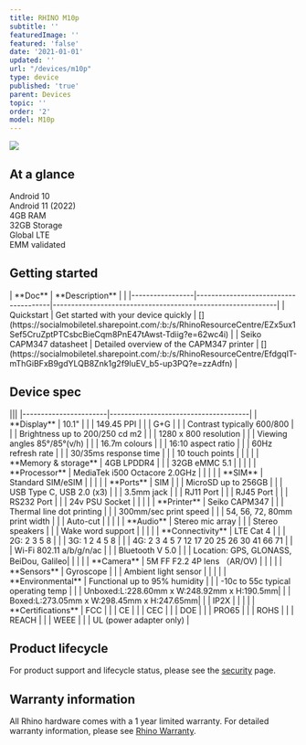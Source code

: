 ```yaml
---
title: RHINO M10p
subtitle: ''
featuredImage: ''
featured: 'false'
date: '2021-01-01'
updated: ''
url: "/devices/m10p"
type: device
published: 'true'
parent: Devices
topic: ''
order: '2'
model: M10p
---
```


[![](/assets/m10p_wireframe.svg)](/assets/m10p_wireframe.svg)

<div class="device-intro">
  <h2>At a glance</h2>
  <div id="glance_grid">
    <div class="glance-item">
      <div class="glance-icon">
        <i class="fas fa-rocket-launch"></i>
      </div>
      <div class="glance-text">
        Android 10
      </div>
    </div>
    <div class="glance-item">
      <div class="glance-icon">
        <i class="fas fa-arrow-alt-up"></i>
      </div>
      <div class="glance-text">
        Android 11 (2022)
      </div>
    </div>
    <div class="glance-item">
      <div class="glance-icon">
        <i class="fas fa-memory"></i>
      </div>
      <div class="glance-text">
        4GB RAM
      </div>
    </div>
    <div class="glance-item">
      <div class="glance-icon">
        <i class="fas fa-hdd"></i>
      </div>
      <div class="glance-text">
        32GB Storage
      </div>
    </div>
    <div class="glance-item">
      <div class="glance-icon">
        <i class="fas fa-signal"></i>
      </div>
      <div class="glance-text">
        Global LTE
      </div>
    </div>
    <div class="glance-item">
      <div class="glance-icon">
        <i class="fas fa-badge-check"></i>
      </div>
      <div class="glance-text">
        EMM validated
      </div>
    </div>
  </div>
</div>

## Getting started

<div id="support_table" markdown="1">
| **Doc**         | **Description**                      | <i class="fa fa-cloud"></i>                                 |
|-----------------|--------------------------------------|-------------------------------------------------------------|
| Quickstart      | Get started with your device quickly | [<i class="fas fa-download"></i>](https://socialmobiletel.sharepoint.com/:b:/s/RhinoResourceCentre/EZx5ux1Sef5CruZptPTCsbcBieCqm8PnE47tAwst-Tdiig?e=62wc4i) |
| Seiko CAPM347 datasheet      | Detailed overview of the CAPM347 printer | [<i class="fas fa-download"></i>](https://socialmobiletel.sharepoint.com/:b:/s/RhinoResourceCentre/EfdgqIT-mThGiBFxB9gdYLQB8Znk1g2f9luEV_b5-up3PQ?e=zzAdfn) |
</div>

## Device spec

<div id="support_table" class="table-headless table-spec" markdown="1">
|||
|-----------------------|--------------------------------------|
| **Display**           | 10.1"                                |
|                       | 149.45 PPI                           |
|                       | G+G                                  |
|                       | Contrast typically 600/800           |
|                       | Brightness up to 200/250 cd m2       |
|                       | 1280 x 800 resolution                |
|                       | Viewing angles 85°/85°(v/h)          |
|                       | 16.7m colours                        |
|                       | 16:10 aspect ratio                   |
|                       | 60Hz refresh rate                    |
|                       | 30/35ms response time                |
|                       | 10 touch points                      |
|                       |                                      |
| **Memory & storage**  | 4GB LPDDR4                           |
|                       | 32GB eMMC 5.1                        |
|                       |                                      |
| **Processor**         | MediaTek i500 Octacore 2.0GHz        |
|                       |                                      |
| **SIM**               | Standard SIM/eSIM                    |
|                       |                                      |
| **Ports**             | SIM                                  |
|                       | MicroSD up to 256GB                  |
|                       | USB Type C, USB 2.0 (x3)             |
|                       | 3.5mm jack                           |
|                       | RJ11 Port                            |
|	                  		| RJ45 Port			                       |
|			                  | RS232 Port			                     |
|			                  | 24v PSU Socket	           		       |
|			                  |				                               |
|	**Printer**           |	Seiko CAPM347                        |
|	                      |	Thermal line dot printing            |
|	                      |	300mm/sec print speed                |
|	                      |	54, 56, 72, 80mm print width         |
|	                      |	Auto-cut                             |
|			                  |				                               |
| **Audio**             | Stereo mic array                     |
|                       | Stereo speakers                      |
|                       | Wake word support                    |
|                       |                                      |
| **Connectivity**      | LTE Cat 4                            |
|                       | 2G: 2 3 5 8                          |
|                       | 3G: 1 2 4 5 8                        |
|                       | 4G: 2 3 4 5 7 12 17 20 25 26 30 41 66 71 |
|                       | Wi-Fi 802.11 a/b/g/n/ac               |
|                       | Bluetooth V 5.0                      |
|                       | Location: GPS, GLONASS, BeiDou, Galileo|
|                       |                                      |
| **Camera**            | 5M FF F2.2 4P lens （AR/OV)          |
|                       |                                      |
| **Sensors**           | Gyroscope                            |
|                       | Ambient light sensor                 |
|                       |                                      |
| **Environmental**     | Functional up to 95% humidity        |
|                       | -10c to 55c typical operating temp   |
|                       | Unboxed:L:228.60mm x W:248.92mm x H:190.5mm|
|                       | Boxed:L:273.05mm x W:298.45mm x H:247.65mm|
|                       | IP2X                                 |
|                       |                                      |
| **Certifications**    | FCC                                  |
|                       | CE                                   |
|                       | CEC                                  |
|                       | DOE                                  |
|                       | PRO65                                |   
|                       | ROHS                                 |
|                       | REACH                                |
|                       | WEEE                                 |
|                       | UL (power adapter only)              |
</div>

## Product lifecycle

For product support and lifecycle status, please see the [security](/security) page.

## Warranty information

All Rhino hardware comes with a 1 year limited warranty. For detailed warranty information, please see [Rhino Warranty](/support/warranty).
